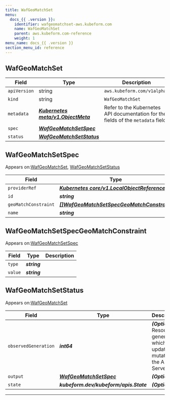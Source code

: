 ```yaml
---
title: WafGeoMatchSet
menu:
  docs_{{ .version }}:
    identifier: wafgeomatchset-aws.kubeform.com
    name: WafGeoMatchSet
    parent: aws.kubeform.com-reference
    weight: 1
menu_name: docs_{{ .version }}
section_menu_id: reference
---
```


## WafGeoMatchSet
| Field | Type | Description |
| ------ | ----- | ----------- |
| `apiVersion` | string | `aws.kubeform.com/v1alpha1` |
|    `kind` | string | `WafGeoMatchSet` |
| `metadata` | ***[Kubernetes meta/v1.ObjectMeta](https://kubernetes.io/docs/reference/generated/kubernetes-api/v1.13/#objectmeta-v1-meta)***|Refer to the Kubernetes API documentation for the fields of the `metadata` field.|
| `spec` | ***[WafGeoMatchSetSpec](#WafGeoMatchSetSpec)***||
| `status` | ***[WafGeoMatchSetStatus](#WafGeoMatchSetStatus)***||
## WafGeoMatchSetSpec

Appears on:[WafGeoMatchSet](#WafGeoMatchSet), [WafGeoMatchSetStatus](#WafGeoMatchSetStatus)

| Field | Type | Description |
| ------ | ----- | ----------- |
| `providerRef` | ***[Kubernetes core/v1.LocalObjectReference](https://kubernetes.io/docs/reference/generated/kubernetes-api/v1.13/#localobjectreference-v1-core)***||
| `id` | ***string***||
| `geoMatchConstraint` | ***[[]WafGeoMatchSetSpecGeoMatchConstraint](#WafGeoMatchSetSpecGeoMatchConstraint)***| ***(Optional)*** |
| `name` | ***string***||
## WafGeoMatchSetSpecGeoMatchConstraint

Appears on:[WafGeoMatchSetSpec](#WafGeoMatchSetSpec)

| Field | Type | Description |
| ------ | ----- | ----------- |
| `type` | ***string***||
| `value` | ***string***||
## WafGeoMatchSetStatus

Appears on:[WafGeoMatchSet](#WafGeoMatchSet)

| Field | Type | Description |
| ------ | ----- | ----------- |
| `observedGeneration` | ***int64***| ***(Optional)*** Resource generation, which is updated on mutation by the API Server.|
| `output` | ***[WafGeoMatchSetSpec](#WafGeoMatchSetSpec)***| ***(Optional)*** |
| `state` | ***kubeform.dev/kubeform/apis.State***| ***(Optional)*** |
---
